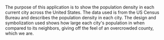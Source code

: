 The purpose of this application is to show the population density in each current city across the United States.  The data used is from the US Census Bureau and describes the population density in each city.  The design and symbolization used shows how large each city's population in when compared to its neighbors, giving off the feel of an overcrowded county, which we are. 
